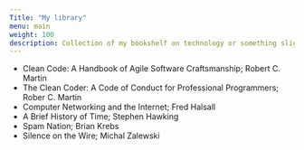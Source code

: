 ```yaml
---
Title: "My library"
menu: main
weight: 100
description: Collection of my bookshelf on technology or something slightly related. Maybe thoughts of them as well someday.
---
```


* Clean Code: A Handbook of Agile Software Craftsmanship; Robert C. Martin
* The Clean Coder: A Code of Conduct for Professional Programmers; Rober C. Martin
* Computer Networking and the Internet; Fred Halsall
* A Brief History of Time; Stephen Hawking
* Spam Nation; Brian Krebs
* Silence on the Wire; Michal Zalewski